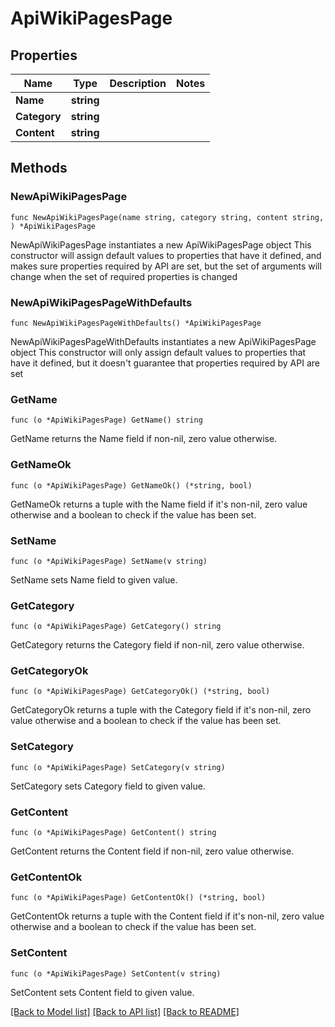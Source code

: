 # ApiWikiPagesPage

## Properties

Name | Type | Description | Notes
------------ | ------------- | ------------- | -------------
**Name** | **string** |  | 
**Category** | **string** |  | 
**Content** | **string** |  | 

## Methods

### NewApiWikiPagesPage

`func NewApiWikiPagesPage(name string, category string, content string, ) *ApiWikiPagesPage`

NewApiWikiPagesPage instantiates a new ApiWikiPagesPage object
This constructor will assign default values to properties that have it defined,
and makes sure properties required by API are set, but the set of arguments
will change when the set of required properties is changed

### NewApiWikiPagesPageWithDefaults

`func NewApiWikiPagesPageWithDefaults() *ApiWikiPagesPage`

NewApiWikiPagesPageWithDefaults instantiates a new ApiWikiPagesPage object
This constructor will only assign default values to properties that have it defined,
but it doesn't guarantee that properties required by API are set

### GetName

`func (o *ApiWikiPagesPage) GetName() string`

GetName returns the Name field if non-nil, zero value otherwise.

### GetNameOk

`func (o *ApiWikiPagesPage) GetNameOk() (*string, bool)`

GetNameOk returns a tuple with the Name field if it's non-nil, zero value otherwise
and a boolean to check if the value has been set.

### SetName

`func (o *ApiWikiPagesPage) SetName(v string)`

SetName sets Name field to given value.


### GetCategory

`func (o *ApiWikiPagesPage) GetCategory() string`

GetCategory returns the Category field if non-nil, zero value otherwise.

### GetCategoryOk

`func (o *ApiWikiPagesPage) GetCategoryOk() (*string, bool)`

GetCategoryOk returns a tuple with the Category field if it's non-nil, zero value otherwise
and a boolean to check if the value has been set.

### SetCategory

`func (o *ApiWikiPagesPage) SetCategory(v string)`

SetCategory sets Category field to given value.


### GetContent

`func (o *ApiWikiPagesPage) GetContent() string`

GetContent returns the Content field if non-nil, zero value otherwise.

### GetContentOk

`func (o *ApiWikiPagesPage) GetContentOk() (*string, bool)`

GetContentOk returns a tuple with the Content field if it's non-nil, zero value otherwise
and a boolean to check if the value has been set.

### SetContent

`func (o *ApiWikiPagesPage) SetContent(v string)`

SetContent sets Content field to given value.



[[Back to Model list]](../README.md#documentation-for-models) [[Back to API list]](../README.md#documentation-for-api-endpoints) [[Back to README]](../README.md)



